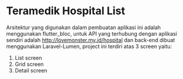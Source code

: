 # Teramedik Hospital List

Arsitektur yang digunakan dalam pembuatan aplikasi ini adalah menggunakan flutter_bloc, untuk API yang terhubung dengan aplikasi sendiri adalah http://lovemonster.my.id/hospital dan back-end dibuat menggunakan Laravel-Lumen, project ini terdiri atas 3 screen yaitu:
1. List screen
2. Grid screen
3. Detail screen
